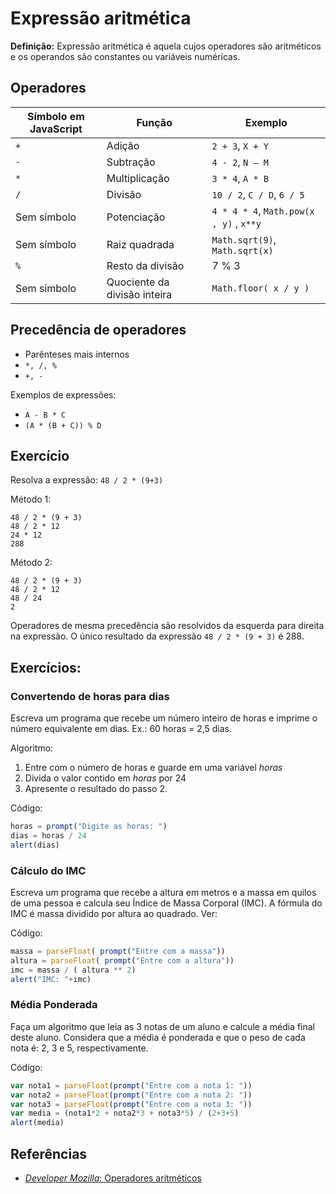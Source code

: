 # Expressão aritmética

**Definição:** Expressão aritmética é aquela cujos operadores são aritméticos e os operandos são constantes ou variáveis numéricas.

## Operadores 

Símbolo em JavaScript | Função | Exemplo 
----------------------|--------|----------
 `+` | Adição | `2 + 3`, `X + Y`
 `-` | Subtração | `4 - 2`, `N – M`
 `*` | Multiplicação | `3 * 4`, `A * B`
 `/` | Divisão | `10 / 2`, `C / D`, `6 / 5`
 Sem símbolo | Potenciação | `4 * 4 * 4`, `Math.pow(x , y)` , `x**y`
 Sem símbolo | Raiz quadrada | `Math.sqrt(9)`,  `Math.sqrt(x)`
 `%` | Resto da divisão | 7 % 3
 Sem símbolo | Quociente da divisão inteira | `Math.floor( x / y )`

## Precedência de operadores

* Parênteses mais internos
* `*, /, %`
* `+, -`

Exemplos de expressões:
* `A - B * C`
* `(A * (B + C)) % D`

## Exercício
Resolva a expressão: `48 / 2 * (9+3)`

Método 1:
```
48 / 2 * (9 + 3)
48 / 2 * 12
24 * 12
288
```

Método 2: 
```
48 / 2 * (9 + 3)
48 / 2 * 12
48 / 24
2
```

Operadores de mesma precedência são resolvidos da esquerda para direita na expressão. O único resultado da expressão `48 / 2 * (9 + 3)` é 288. 

## Exercícios: 

### Convertendo de horas para dias

Escreva um programa que recebe um número inteiro de horas e imprime o número equivalente em dias. Ex.: 60 horas = 2,5 dias.

Algoritmo: 
1. Entre com o número de horas e guarde em uma variável *horas* 
2. Divida o valor contido em *horas* por 24 
3. Apresente o resultado do passo 2. 

Código: 
```javascript
horas = prompt("Digite as horas: ")
dias = horas / 24 
alert(dias)
``` 

### Cálculo do IMC

Escreva um programa que recebe a altura em metros e a massa em quilos de uma pessoa e calcula seu Índice de Massa Corporal (IMC). A fórmula do IMC é massa dividido por altura ao quadrado. Ver:  

Código: 
```javascript
massa = parseFloat( prompt("Entre com a massa"))
altura = parseFloat( prompt("Entre com a altura"))
imc = massa / ( altura ** 2)
alert("IMC: "+imc)  
```

### Média Ponderada 

Faça um algoritmo que leia as 3 notas de um aluno e calcule a média final deste aluno. Considera que a média é ponderada e que o peso de cada nota é: 2, 3 e 5, respectivamente.

Código: 
```javascript
var nota1 = parseFloat(prompt("Entre com a nota 1: "))
var nota2 = parseFloat(prompt("Entre com a nota 2: "))
var nota3 = parseFloat(prompt("Entre com a nota 3: "))
var media = (nota1*2 + nota2*3 + nota3*5) / (2+3+5)
alert(media)
```

## Referências 

* [_Developer Mozilla_: Operadores aritméticos](https://developer.mozilla.org/pt-BR/docs/Web/JavaScript/Guide/Expressions_and_operators#operadores_aritm%C3%A9ticos)
